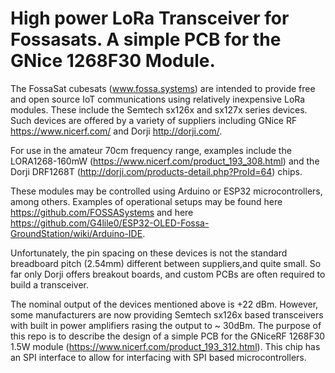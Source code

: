 # High power LoRa Transceiver for Fossasats.  A simple PCB for the GNice 1268F30 Module.
The FossaSat cubesats (www.fossa.systems) are intended to provide free and open source IoT communications using relatively inexpensive LoRa modules.  These include the Semtech sx126x and sx127x series devices.  Such devices are offered by a variety of suppliers including GNice RF https://www.nicerf.com/ and Dorji http://dorji.com/.  

For use in the amateur 70cm frequency range, examples include the LORA1268-160mW (https://www.nicerf.com/product_193_308.html) and the Dorji DRF1268T (http://dorji.com/products-detail.php?ProId=64) chips.  

These modules may be controlled using Arduino or ESP32 microcontrollers, among others.  Examples of operational setups may be found here https://github.com/FOSSASystems and here https://github.com/G4lile0/ESP32-OLED-Fossa-GroundStation/wiki/Arduino-IDE.

Unfortunately, the pin spacing on these devices is not the standard breadboard pitch (2.54mm)  different between suppliers,and quite small.  So far only Dorji offers breakout boards, and custom PCBs are often required to build a transceiver.

The nominal output of the devices mentioned above is +22 dBm.  However, some manufacturers are now providing Semtech sx126x based transceivers with built in power amplifiers rasing the output to ~ 30dBm.  The purpose of this repo is to describe the design of a simple PCB for the GNiceRF 1268F30 1.5W module (https://www.nicerf.com/product_193_312.html).  This chip has an SPI interface to allow for interfacing with SPI based microcontrollers.



